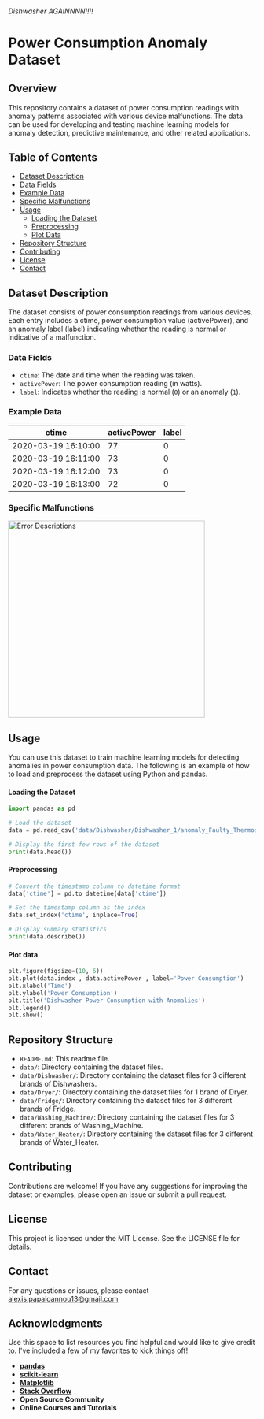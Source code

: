 
###### Dishwasher AGAINNNN!!!!

# Power Consumption Anomaly Dataset

## Overview
This repository contains a dataset of power consumption readings with anomaly patterns associated with various device malfunctions. The data can be used for developing and testing machine learning models for anomaly detection, predictive maintenance, and other related applications.

## Table of Contents
- [Dataset Description](#dataset-description)
- [Data Fields](#data-fields)
- [Example Data](#example-data)
- [Specific Malfunctions](#specific-malfunctions)
- [Usage](#usage)
  - [Loading the Dataset](#loading-the-dataset)
  - [Preprocessing](#preprocessing)
  - [Plot Data](#plot-data)
- [Repository Structure](#repository-structure)
- [Contributing](#contributing)
- [License](#license)
- [Contact](#contact)

## Dataset Description
The dataset consists of power consumption readings from various devices. Each entry includes a ctime, power consumption value (activePower), and an anomaly label (label) indicating whether the reading is normal or indicative of a malfunction.

### Data Fields
- `ctime`: The date and time when the reading was taken.
- `activePower`: The power consumption reading (in watts).
- `label`: Indicates whether the reading is normal (`0`) or an anomaly (`1`).

### Example Data
| ctime               | activePower      | label         |
|---------------------|------------------|---------------|
| 2020-03-19 16:10:00 | 77               | 0             |
| 2020-03-19 16:11:00 | 73               | 0             |
| 2020-03-19 16:12:00 | 73               | 0             |
| 2020-03-19 16:13:00 | 72               | 0             |

### Specific Malfunctions

<img src="https://github.com/AlexisPapaioannou/Power-Consumption-Anomaly-Dataset/assets/48021731/b87d4975-b102-45f4-9569-68e1e68ed291" alt="Error Descriptions" width="400"/>

## Usage
You can use this dataset to train machine learning models for detecting anomalies in power consumption data. The following is an example of how to load and preprocess the dataset using Python and pandas.

#### Loading the Dataset
```python
import pandas as pd

# Load the dataset
data = pd.read_csv('data/Dishwasher/Dishwasher_1/anomaly_Faulty_Thermostat/dishwasher_1_day10_ANOMALIES.csv')

# Display the first few rows of the dataset
print(data.head())
```

#### Preprocessing
```python
# Convert the timestamp column to datetime format
data['ctime'] = pd.to_datetime(data['ctime'])

# Set the timestamp column as the index
data.set_index('ctime', inplace=True)

# Display summary statistics
print(data.describe())
```

#### Plot data
```python
plt.figure(figsize=(10, 6))
plt.plot(data.index , data.activePower , label='Power Consumption')
plt.xlabel('Time')
plt.ylabel('Power Consumption')
plt.title('Dishwasher Power Consumption with Anomalies')
plt.legend()
plt.show()
```

## Repository Structure
- `README.md`: This readme file.
- `data/`: Directory containing the dataset files.
- `data/Dishwasher/`: Directory containing the dataset files for 3 different brands of Dishwashers.
- `data/Dryer/`: Directory containing the dataset files for 1 brand of Dryer.
- `data/Fridge/`: Directory containing the dataset files for 3 different brands of Fridge.
- `data/Washing_Machine/`: Directory containing the dataset files for 3 different brands of Washing_Machine.
- `data/Water_Heater/`: Directory containing the dataset files for 3 different brands of Water_Heater.

## Contributing
Contributions are welcome! If you have any suggestions for improving the dataset or examples, please open an issue or submit a pull request.

## License
This project is licensed under the MIT License. See the LICENSE file for details.

## Contact
For any questions or issues, please contact alexis.papaioannou13@gmail.com

## Acknowledgments
Use this space to list resources you find helpful and would like to give credit to. I've included a few of my favorites to kick things off!

- **[pandas](https://pandas.pydata.org/)**
- **[scikit-learn](https://scikit-learn.org/)**
- **[Matplotlib](https://matplotlib.org/)**
- **[Stack Overflow](https://stackoverflow.com/)**
- **Open Source Community**
- **Online Courses and Tutorials**





